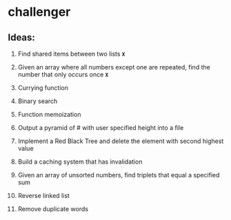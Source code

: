# challenger

## Ideas:

1. Find shared items between two lists **`X`**

2. Given an array where all numbers except one are repeated, find the number that only occurs once **`X`**

3. Currying function

4. Binary search

5. Function memoization

6. Output a pyramid of # with user specified height into a file

7. Implement a Red Black Tree and delete the element with second highest value

8. Build a caching system that has invalidation

9. Given an array of unsorted numbers, find triplets that equal a specified sum

10. Reverse linked list

11. Remove duplicate words
